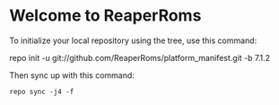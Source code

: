 Welcome to ReaperRoms
===================


To initialize your local repository using the tree, use this command:


	
repo init -u git://github.com/ReaperRoms/platform_manifest.git -b 7.1.2



Then sync up with this command:

	repo sync -j4 -f



